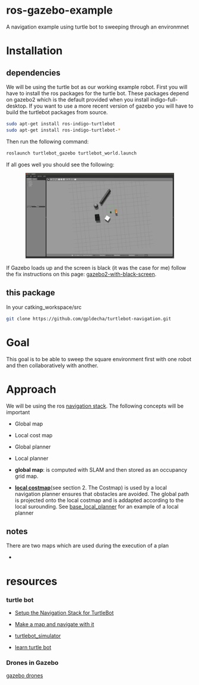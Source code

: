# ros-gazebo-example
A navigation example using turtle bot to sweeping through an environmnet

# Installation 

## dependencies

We will be using the turtle bot as our working example robot. First you will have to install the ros packages 
for the turtle bot. These packages depend on gazebo2 which is the default provided when you install indigo-full-desktop.
If you want to use a more recent version of gazebo you will have to build the turtlebot packages from source.

	
```bash
sudo apt-get install ros-indigo-turtlebot
sudo apt-get install ros-indigo-turtlebot-*
```

Then run the following command:

```bash
roslaunch turtlebot_gazebo turtlebot_world.launch
```

If all goes well you should see the following:
<center>
<img src="docs/gazebo_screen_shot.png" width="400"/> 
</center>

If Gazebo loads up and the screen is black (it was the case for me) follow the fix instructions on this 
page: [gazebo2-with-black-screen](http://answers.gazebosim.org/question/12773/gazebo2-with-black-screen/).

## this package

In your catking_workspace/src

```bash
git clone https://github.com/gpldecha/turtlebot-navigation.git 
```
# Goal

This goal is to be able to sweep the square environment first with one robot and then 
collaboratively with another.

# Approach

We will be using the ros [navigation stack](http://wiki.ros.osuosl.org/navigation). The following concepts
will be important

* Global map
* Local cost map
* Global planner
* Local planner


* **global map**: is computed with SLAM and then stored as an occupancy grid map.

* [**local costmap**](http://wiki.ros.org/navigation/Tutorials/Navigation%20Tuning%20Guide)(see section 2. The Costmap)
is used by a local navigation planner ensures that obstacles are avoided. The global path is projected onto the local costmap and is addapted according to the local surounding. See [base_local_planner](http://wiki.ros.org/base_local_planner?distro=kinetic) for an example of a local planner



## notes

There are two maps which are used during the execution of a plan

* 


# resources

### turtle bot

* [Setup the Navigation Stack for TurtleBot](http://wiki.ros.osuosl.org/turtlebot_navigation/Tutorials/indigo/Setup%20the%20Navigation%20Stack%20for%20TurtleBot)

* [Make a map and navigate with it
](http://wiki.ros.org/turtlebot_simulator/Tutorials/hydro/Make%20a%20map%20and%20navigate%20with%20it)

* [turtlebot_simulator](https://github.com/turtlebot/turtlebot_simulator)

* [learn turtle bot](http://learn.turtlebot.com/2015/02/03/3/)

### Drones in Gazebo

[gazebo drones](http://gazebosim.org/blog?page=2)

